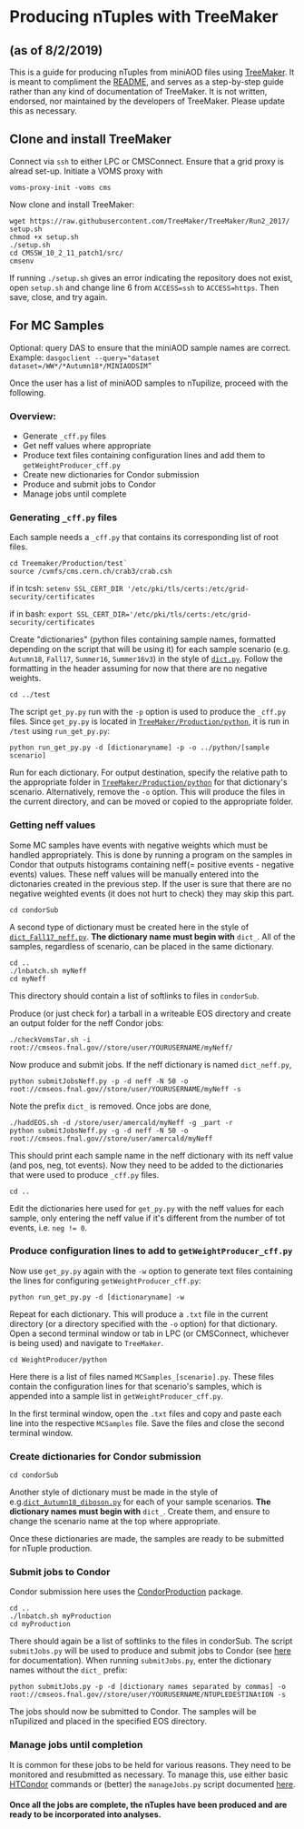 # Producing nTuples with TreeMaker
## (as of 8/2/2019)

This is a guide for producing nTuples from miniAOD files using [TreeMaker](https://github.com/TreeMaker/TreeMaker). It is meant to compliment the [README](https://github.com/TreeMaker/TreeMaker/blob/Run2_2017/README.md), and serves as a step-by-step guide rather than any kind of documentation of TreeMaker. It is not written, endorsed, nor maintained by the developers of TreeMaker. Please update this as necessary.

## Clone and install TreeMaker

Connect via `ssh` to either LPC or CMSConnect. Ensure that a grid proxy is alread set-up. Initiate a VOMS proxy with 

`voms-proxy-init -voms cms`

Now clone and install TreeMaker:

```
wget https://raw.githubusercontent.com/TreeMaker/TreeMaker/Run2_2017/
setup.sh
chmod +x setup.sh
./setup.sh
cd CMSSW_10_2_11_patch1/src/
cmsenv
```

If running `./setup.sh` gives an error indicating the repository does not exist, open `setup.sh` and change line 6 from `ACCESS=ssh` to `ACCESS=https`. Then save, close, and try again.


## For MC Samples

Optional: query DAS to ensure that the miniAOD sample names are correct. Example:
`dasgoclient --query="dataset dataset=/WW*/*Autumn18*/MINIAODSIM”`

Once the user has a list of miniAOD samples to nTupilize, proceed with the following.

### Overview:
* Generate `_cff.py` files
* Get neff values where appropriate
* Produce text files containing configuration lines and add them to `getWeightProducer_cff.py`
* Create new dictionaries for Condor submission
* Produce and submit jobs to Condor
* Manage jobs until complete

### Generating `_cff.py` files

Each sample needs a `_cff.py` that contains its corresponding list of root files.

```
cd Treemaker/Production/test`
source /cvmfs/cms.cern.ch/crab3/crab.csh
```

if in tcsh: `setenv SSL_CERT_DIR '/etc/pki/tls/certs:/etc/grid-security/certificates` 

if in bash: `export SSL_CERT_DIR='/etc/pki/tls/certs:/etc/grid-security/certificates` 

Create "dictionaries" (python files containing sample names, formatted depending on the script that will be using it) for each sample scenario (e.g. `Autumn18`, `Fall17`, `Summer16`, `Summer16v3`) in the style of [`dict.py`](https://github.com/TreeMaker/TreeMaker/blob/Run2_2017/Production/test/dict.py). Follow the formatting in the header assuming for now that there are no negative weights.

`cd ../test`

The script `get_py.py` run with the `-p` option is used to produce the `_cff.py` files. Since `get_py.py` is located in [`TreeMaker/Production/python`](https://github.com/TreeMaker/TreeMaker/tree/Run2_2017/Production/python), it is run in `/test` using `run_get_py.py`:

`python run_get_py.py -d [dictionaryname] -p -o ../python/[sample scenario]`

Run for each dictionary. For output destination, specify the relative path to the appropriate folder in [`TreeMaker/Production/python`](https://github.com/TreeMaker/TreeMaker/tree/Run2_2017/Production/python) for that dictionary's scenario. Alternatively, remove the `-o` option. This will produce the files in the current directory, and can be moved or copied to the appropriate folder.

### Getting neff values

Some MC samples have events with negative weights which must be handled appropriately. This is done by running a program on the samples in Condor that outputs histograms containing neff(= positive events - negative events) values. These neff values will be manually entered into the dictonaries created in the previous step. If the user is sure that there are no negative weighted events (it does not hurt to check) they may skip this part.

`cd condorSub`

A second type of dictionary must be created here in the style of [`dict_Fall17_neff.py`](https://github.com/TreeMaker/TreeMaker/blob/Run2_2017/Production/test/condorSub/dict_Fall17_neff.py). **The dictionary name must begin with** `dict_`. All of the samples, regardless of scenario, can be placed in the same dictionary.

```
cd ..
./lnbatch.sh myNeff
cd myNeff
```

This directory should contain a list of softlinks to files in `condorSub`.

Produce (or just check for) a tarball in a writeable EOS directory and create an output folder for the neff Condor jobs:

`./checkVomsTar.sh -i root://cmseos.fnal.gov//store/user/YOURUSERNAME/myNeff/`

Now produce and submit jobs. If the neff dictionary is named `dict_neff.py`,

`python submitJobsNeff.py -p -d neff -N 50 -o root://cmseos.fnal.gov//store/user/YOURUSERNAME/myNeff -s`

Note the prefix `dict_` is removed. Once jobs are done,

```
./haddEOS.sh -d /store/user/amercald/myNeff -g _part -r
python submitJobsNeff.py -g -d neff -N 50 -o root://cmseos.fnal.gov//store/user/amercald/myNeff
```

This should print each sample name in the neff dictionary with its neff value (and pos, neg, tot events). Now they need to be added to the dictionaries that were used to produce `_cff.py` files.

`cd ..`

Edit the dictionaries here used for `get_py.py` with the neff values for each sample, only entering the neff value if it's different from the number of tot events, i.e. `neg != 0`. 

### Produce configuration lines to add to `getWeightProducer_cff.py`

Now use `get_py.py` again with the `-w` option to generate text files containing the lines for configuring `getWeightProducer_cff.py`: 

`python run_get_py.py -d [dictionaryname] -w`

Repeat for each dictionary. This will produce a `.txt` file in the current directory (or a directory specified with the `-o` option) for that dictionary. Open a second terminal window or tab in LPC (or CMSConnect, whichever is being used) and navigate to `TreeMaker`.

`cd WeightProducer/python`

Here there is a list of files named `MCSamples_[scenario].py`. These files contain the configuration lines for that scenario's samples, which is appended into a sample list in `getWeightProducer_cff.py`.

In the first terminal window, open the `.txt` files and copy and paste each line into the respective `MCSamples` file. Save the files and close the second terminal window.

### Create dictionaries for Condor submission

`cd condorSub`

Another style of dictionary must be made in the style of e.g.[`dict_Autumn18_diboson.py`](https://github.com/TreeMaker/TreeMaker/blob/Run2_2017/Production/test/condorSub/dict_Autumn18_diboson.py) for each of your sample scenarios. **The dictionary names must begin with** `dict_`. Create them, and ensure to change the scenario name at the top where appropriate.

Once these dictionaries are made, the samples are ready to be submitted for nTuple production.

### Submit jobs to Condor

Condor submission here uses the [CondorProduction](https://github.com/kpedro88/CondorProduction) package.

```
cd ..
./lnbatch.sh myProduction
cd myProduction
```

There should again be a list of softlinks to the files in condorSub. The script `submitJobs.py` will be used to produce and submit jobs to Condor (see [here](https://github.com/TreeMaker/TreeMaker#submit-production-to-condor) for documentation). When running `submitJobs.py`, enter the dictionary names without the `dict_` prefix:

`python submitJobs.py -p -d [dictionary names separated by commas] -o root://cmseos.fnal.gov//store/user/YOURUSERNAME/NTUPLEDESTINAtION -s`

The jobs should now be submitted to Condor. The samples will be nTupilized and placed in the specified EOS directory.

### Manage jobs until completion

It is common for these jobs to be held for various reasons. They need to be monitored and resubmitted as necessary. To manage this, use either basic [HTCondor](https://research.cs.wisc.edu/htcondor/manual/v7.8/10_Command_Reference.html) commands or (better) the `manageJobs.py` script documented [here](https://github.com/kpedro88/CondorProduction#job-management).

#### Once all the jobs are complete, the nTuples have been produced and are ready to be incorporated into analyses. 








 



